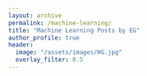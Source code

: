 ```yaml
---
layout: archive
permalink: /machine-learning/
title: "Machine Learning Posts by EG"
author_profile: true
header:
  image: "/assets/images/HG.jpg"
  overlay_filter: 0.5
---
```

